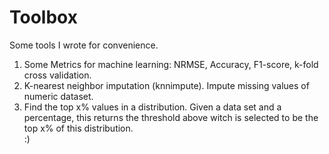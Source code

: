 # Toolbox
Some tools I wrote for convenience. 

1. Some Metrics for machine learning: NRMSE, Accuracy, F1-score, k-fold cross validation.<br>
2. K-nearest neighbor imputation (knnimpute). Impute missing values of numeric dataset. <br>
3. Find the top x% values in a distribution. Given a data set and a percentage, this returns the threshold above witch is selected to be the top x% of this distribution. <br>  :)
